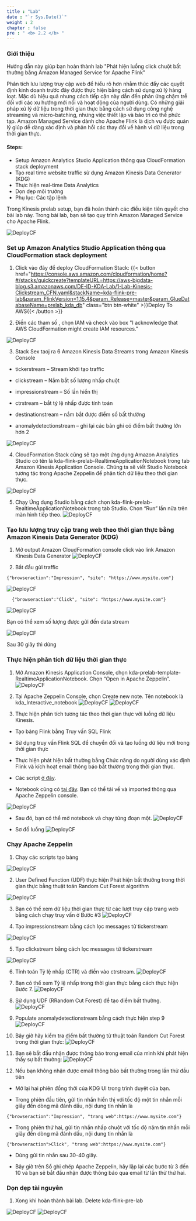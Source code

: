 ```yaml
---
title : "Lab"
date : "`r Sys.Date()`"
weight : 2
chapter : false
pre : " <b> 2.2 </b> "
---
```


### Giới thiệu

Hướng dẫn này giúp bạn hoàn thành lab "Phát hiện luồng click chuột bất thường bằng Amazon Managed Service for Apache Flink"

Phân tích lưu lượng truy cập web để hiểu rõ hơn nhằm thúc đẩy các quyết định kinh doanh trước đây được thực hiện bằng cách sử dụng xử lý hàng loạt. Mặc dù hiệu quả nhưng cách tiếp cận này dẫn đến phản ứng chậm trễ đối với các xu hướng mới nổi và hoạt động của người dùng. Có những giải pháp xử lý dữ liệu trong thời gian thực bằng cách sử dụng công nghệ streaming và micro-batching, nhưng việc thiết lập và bảo trì có thể phức tạp. Amazon Managed Service dành cho Apache Flink là dịch vụ được quản lý giúp dễ dàng xác định và phản hồi các thay đổi về hành vi dữ liệu trong thời gian thực.

#### Steps:
- Setup Amazon Analytics Studio Application thông qua CloudFormation stack deployment
- Tạo real time website traffic sử dụng Amazon Kinesis Data Generator (KDG)
- Thực hiện real-time Data Analytics
- Dọn dẹp môi trường
- Phụ lục: Các tập lệnh

Trong Kinesis prelab setup, bạn đã hoàn thành các điều kiện tiên quyết cho bài lab này. Trong bài lab, bạn sẽ tạo quy trình Amazon Managed Service cho Apache Flink.

![DeployCF](/WorkShopTwo/images/2.prerequisite/WS5.png) 

### Set up Amazon Analytics Studio Application thông qua CloudFormation stack deployment

1. Click vào đây để deploy CloudFormation Stack:
{{< button href="https://console.aws.amazon.com/cloudformation/home?#/stacks/quickcreate?templateURL=https://aws-bigdata-blog.s3.amazonaws.com/DE-ID-KDA-Lab/1-Lab-Kinesis-Clickstream_CFN.yaml&stackName=kda-flink-pre-lab&param_FlinkVersion=1.15.4&param_Release=master&param_GlueDatabaseName=prelab_kda_db" class="btn btn-white" >}}Deploy To AWS{{< /button >}}

2. Điền các tham số , chọn IAM và check vào box "I acknowledge that AWS CloudFormation might create IAM resources."

![DeployCF](/WorkShopTwo/images/2.prerequisite/WS9.png) 

3. Stack Sex taoj ra 6 Amazon Kinesis Data Streams trong Amazon Kinesis Console

- tickerstream – Stream khởi tạo traffic

- clickstream – Nắm bắt số lượng nhấp chuột

- impressionstream – Số lần hiển thị

- ctrstream – bắt tỷ lệ nhấp được tính toán

- destinationstream – nắm bắt được điểm số bất thường

- anomalydetectionstream – ghi lại các bản ghi có điểm bất thường lớn hơn 2

![DeployCF](/WorkShopTwo/images/2.prerequisite/WS10.png) 

4. CloudFormation Stack cũng sẽ tạo một ứng dụng Amazon Analytics Studio có tên là kda-flink-prelab-RealtimeApplicationNotebook trong tab Amazon Kinesis Application Console. Chúng ta sẽ viết Studio Notebook tương tác trong Apache Zeppelin để phân tích dữ liệu theo thời gian thực.

![DeployCF](/WorkShopTwo/images/2.prerequisite/WS11.png) 

5. Chạy Ứng dụng Studio bằng cách chọn kda-flink-prelab-RealtimeApplicationNotebook trong tab Studio. Chọn “Run” lần nữa trên màn hình tiếp theo.
![DeployCF](/WorkShopTwo/images/2.prerequisite/WS12.png) 

### Tạo lưu lượng truy cập trang web theo thời gian thực bằng Amazon Kinesis Data Generator (KDG)
1. Mở output  Amazon CloudFormation console click vào link Amazon Kinesis Data Generator
![DeployCF](/WorkShopTwo/images/2.prerequisite/WS13.png) 

2. Bắt đầu gửi traffic
```  
{"browseraction":"Impression", "site": "https://www.mysite.com"}
```
![DeployCF](/WorkShopTwo/images/2.prerequisite/WS14.png) 

```
  {"browseraction":"Click", "site": "https://www.mysite.com"}
```

![DeployCF](/WorkShopTwo/images/2.prerequisite/WS15.png) 

Bạn có thể xem số lượng được gửi đến data stream

![DeployCF](/WorkShopTwo/images/2.prerequisite/WS16a.png) 

Sau 30 giây thì dừng

### Thực hiện phân tích dữ liệu thời gian thực
1. Mở   Amazon Kinesis Application Console, chọn kda-prelab-template-RealtimeApplicationNotebook. Chọn “Open in Apache Zeppelin”.
![DeployCF](/WorkShopTwo/images/2.prerequisite/WS16.png) 

2. Tại Apache Zeppelin Console, chọn Create new note. Tên notebook là kda_Interactive_notebook
![DeployCF](/WorkShopTwo/images/2.prerequisite/WS18.png) 
![DeployCF](/WorkShopTwo/images/2.prerequisite/WS19.png) 

3. Thực hiện phân tích tương tác theo thời gian thực với luồng dữ liệu Kinesis.
- Tạo bảng Flink bằng Truy vấn SQL Flink

- Sử dụng truy vấn Flink SQL để chuyển đổi và tạo luồng dữ liệu mới trong thời gian thực

- Thực hiện phát hiện bất thường bằng Chức năng do người dùng xác định Flink và kích hoạt email thông báo bất thường trong thời gian thực.

- Các script [ở đây](https://aws-bigdata-blog.s3.amazonaws.com/DE-ID-KDA-Lab/kda_notebook_steps.docx).

- Notebook cũng có [tại đây](https://aws-bigdata-blog.s3.amazonaws.com/DE-ID-KDA-Lab/kda_realtime_inetractive_streaming_notebook_2J9H888TM.zpln). Bạn có thể tải về và imported thông qua Apache Zeppelin console.

![DeployCF](/WorkShopTwo/images/2.prerequisite/WS19aa.png) 

- Sau đó, bạn có thể mở notebook và chạy từng đoạn một.
![DeployCF](/WorkShopTwo/images/2.prerequisite/WS19bb.png) 

- Sơ đồ luồng
![DeployCF](/WorkShopTwo/images/2.prerequisite/WS19c.png) 

### Chạy Apache Zeppelin

1. Chạy các scripts tạo bảng

![DeployCF](/WorkShopTwo/images/2.prerequisite/WS20.png) 

2. User Defined Function (UDF) thực hiện Phát hiện bất thường trong thời gian thực bằng thuật toán Random Cut Forest algorithm

![DeployCF](/WorkShopTwo/images/2.prerequisite/WS22.png) 

3. Bạn có thể xem dữ liệu thời gian thực từ các lượt truy cập trang web bằng cách chạy truy vấn ở Bước #3
![DeployCF](/WorkShopTwo/images/2.prerequisite/WS23.png) 

4. Tạo impressionstream bằng cách lọc messages từ tickerstream

![DeployCF](/WorkShopTwo/images/2.prerequisite/WS24.png)

5. Tạo clickstream bằng cách lọc messages từ tickerstream

![DeployCF](/WorkShopTwo/images/2.prerequisite/WS25.png)

6. Tính toán Tỷ lệ nhấp (CTR) và điền vào ctrstream.
![DeployCF](/WorkShopTwo/images/2.prerequisite/WS26.png)

7. Bạn có thể xem Tỷ lệ nhấp trong thời gian thực bằng cách thực hiện Bước 7.
![DeployCF](/WorkShopTwo/images/2.prerequisite/WS27.png)

8. Sử dụng UDF (RRandom Cut Forest) để tạo điểm bất thường.
![DeployCF](/WorkShopTwo/images/2.prerequisite/WS28.png)
9. Populate anomalydetectionstream bằng cách thực hiện step 9
![DeployCF](/WorkShopTwo/images/2.prerequisite/WS29.png) 
10. Bây giờ hãy kiểm tra điểm bất thường từ thuật toán Random Cut Forest trong thời gian thực:
![DeployCF](/WorkShopTwo/images/2.prerequisite/WS30.png)

11. Bạn sẽ bắt đầu nhận được thông báo trong email của mình khi phát hiện thấy sự bất thường:
![DeployCF](/WorkShopTwo/images/2.prerequisite/WS31.png)

12. Nếu bạn không nhận được email thông báo bất thường trong lần thử đầu tiên

- Mở lại hai phiên đồng thời của KDG UI trong trình duyệt của bạn.

- Trong phiên đầu tiên, gửi tin nhắn hiển thị với tốc độ một tin nhắn mỗi giây đến dòng mã đánh dấu, nội dung tin nhắn là
```
{"browseraction":"Impression", "trang web":https://www.mysite.com"}
```

- Trong phiên thứ hai, gửi tin nhắn nhấp chuột với tốc độ năm tin nhắn mỗi giây đến dòng mã đánh dấu, nội dung tin nhắn là
```
{"browseraction">Click", "trang web":https://www.mysite.com"}
```

- Dừng gửi tin nhắn sau 30-40 giây.

- Bây giờ trên Sổ ghi chép Apache Zeppelin, hãy lặp lại các bước từ 3 đến 10 và bạn sẽ bắt đầu nhận được thông báo qua email từ lần thử thứ hai.

### Dọn dẹp tài nguyên

1. Xong khi hoàn thành bài lab. Delete kda-flink-pre-lab

![DeployCF](/WorkShopTwo/images/2.prerequisite/WS32.png)
![DeployCF](/WorkShopTwo/images/2.prerequisite/WS33.png)
